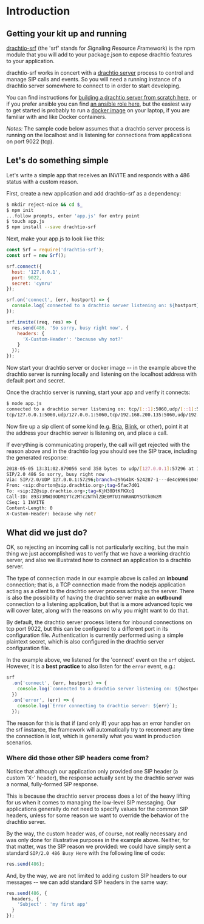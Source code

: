 # Introduction

## Getting your kit up and running

[drachtio-srf](https://www.npmjs.com/package/drachtio-srf) (the 'srf' stands for *S*ignaling *R*esource *F*ramework) is the npm module that you will add to your package.json to expose drachtio features to your application.

drachtio-srf works in concert with a [drachtio server](https://github.com/davehorton/drachtio-server/tree/develop) process to control and manage SIP calls and events.  So you will need a running instance of a drachtio server somewhere to connect to in order to start developing.  

You can find instructions for [building a drachtio server from scratch here](https://github.com/davehorton/drachtio-server/tree/develop), or if you prefer ansible you can find [an ansible role here](https://github.com/davehorton/ansible-role-drachtio), but the easiest way to get started is probably to run a [docker image](ttps://cloud.docker.com/swarm/drachtio/repository/docker/drachtio/drachtio-server/general) on your laptop, if you are familiar with and like Docker containers.


*Notes:* The sample code below assumes that a drachtio server process is running on the localhost and is listening for connections from applications on port 9022 (tcp).

## Let's do something simple

Let's write a simple app that receives an INVITE and responds with a 486 status with a custom reason.  

First, create a new application and add drachtio-srf as a dependency:
```bash
$ mkdir reject-nice && cd $_
$ npm init
...follow prompts, enter 'app.js' for entry point
$ touch app.js
$ npm install --save drachtio-srf
```

Next, make your app.js to look like this:
```js
const Srf = require('drachtio-srf');
const srf = new Srf();

srf.connect({
  host: '127.0.0.1',
  port: 9022,
  secret: 'cymru'
});

srf.on('connect', (err, hostport) => {
  console.log(`connected to a drachtio server listening on: ${hostport}`);
});

srf.invite((req, res) => {
  res.send(486, 'So sorry, busy right now', {
    headers: {
      'X-Custom-Header': 'because why not?'
    }
  });
});
```
Now start your drachtio server or docker image -- in the example above the drachtio server is running locally and listening on the localhost address with default port and secret.  

Once the drachtio server is running, start your app and verify it connects:
```bash
$ node app.js 
connected to a drachtio server listening on: tcp/[::1]:5060,udp/[::1]:5060, \
tcp/127.0.0.1:5060,udp/127.0.0.1:5060,tcp/192.168.200.135:5060,udp/192.168.200.135:5060
```
Now fire up a sip client of some kind (e.g. [Bria](https://www.counterpath.com/bria/), [Blink](http://icanblink.com/), or other), point it at the address your drachtio server is listening on, and place a call.

If everything is communicating properly, the call will get rejected with the reason above and in the drachtio log you should see the SIP trace, including the generated response:

```bash
2018-05-05 13:31:02.879056 send 358 bytes to udp/[127.0.0.1]:57296 at 13:31:02.878925:
SIP/2.0 486 So sorry, busy right now
Via: SIP/2.0/UDP 127.0.0.1:57296;branch=z9hG4bK-524287-1---de4c69061049b867;rport=57296
From: <sip:dhorton@sip.drachtio.org>;tag=5fac7d01
To: <sip:22@sip.drachtio.org>;tag=KjH30DtKFKXcQ
Call-ID: 89373MWI0ODM1YTc2MTc2NThlZDE0MTU1YmRmNDY5OTk0NzM
CSeq: 1 INVITE
Content-Length: 0
X-Custom-Header: because why not?
```
## What did we just do?

OK, so rejecting an incoming call is not particularly exciting, but the main thing we just accomplished was to verify that we have a working drachtio server, and also we illustrated how to connect an application to a drachtio server.

The type of connection made in our example above is called an **inbound** connection; that is, a TCP connection made from the nodejs application acting as a client to the drachtio server process acting as the server.  There is also the possibility of having the drachtio server make an **outbound** connection to a listening application, but that is a more advanced topic we will cover later, along with the reasons on why you might want to do that.

By default, the drachtio server process listens for inbound connections on tcp port 9022, but this can be configured to a different port in its configuration file.  Authentication is currently performed using a simple plaintext secret, which is also configured in the drachtio server configuration file.

In the example above, we listened for the 'connect' event on the `srf` object.  However, it is a **best practice** to also listen for the `error` event, e.g.:
```js
srf
  .on('connect', (err, hostport) => {
    console.log(`connected to a drachtio server listening on: ${hostport}`);
  })
  .on('error', (err) => {
    console.log(`Error connecting to drachtio server: ${err}`);
  });

```
The reason for this is that if (and only if) your app has an error handler on the srf instance, the framework will automatically try to reconnect any time the connection is lost, which is generally what you want in production scenarios.

### Where did those other SIP headers come from?
Notice that although our application only provided one SIP header (a custom 'X-' header), the response actually sent by the drachtio server was a normal, fully-formed SIP response.  

This is because the drachtio server process does a lot of the heavy lifting for us when it comes to managing the low-level SIP messaging. Our applications generally do not need to specify values for the common SIP headers, unless for some reason we want to override the behavior of the drachtio server.

By the way, the custom header was, of course, not really necessary and was only done for illustrative purposes in the example above. Neither, for that matter, was the SIP reason we provided: we could have simply sent a standard `SIP/2.0 486 Busy Here` with the following line of code:
```js
res.send(486);
```
And, by the way, we are not limited to adding custom SIP headers to our messages -- we can add standard SIP headers in the same way:
```js
res.send(486, {
  headers, {
    'Subject' : 'my first app'
  }
});
```